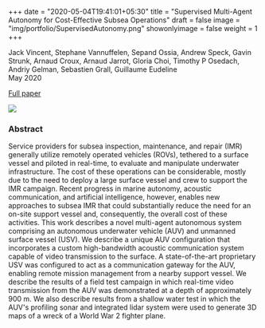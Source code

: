 +++
date = "2020-05-04T19:41:01+05:30"
title = "Supervised Multi-Agent Autonomy for Cost-Effective Subsea Operations"
draft = false
image = "img/portfolio/SupervisedAutonomy.png"
showonlyimage = false
weight = 1
+++

Jack Vincent, Stephane Vannuffelen, Sepand Ossia, Andrew Speck, Gavin Strunk, Arnaud Croux, Arnaud Jarrot, Gloria Choi, Timothy P Osedach, Andriy Gelman, Sebastien Grall, Guillaume Eudeline  
May 2020

<!--more-->
[Full paper](https://onepetro.org/OTCONF/proceedings-abstract/20OTC/3-20OTC/D031S041R007/107885)

![](/img/portfolio/SupervisedAutonomy.png)


### Abstract

Service providers for subsea inspection, maintenance, and repair (IMR) generally utilize remotely operated vehicles (ROVs), tethered to a surface vessel and piloted in real-time, to evaluate and manipulate underwater infrastructure. The cost of these operations can be considerable, mostly due to the need to deploy a large surface vessel and crew to support the IMR campaign. Recent progress in marine autonomy, acoustic communication, and artificial intelligence, however, enables new approaches to subsea IMR that could substantially reduce the need for an on-site support vessel and, consequently, the overall cost of these activities. This work describes a novel multi-agent autonomous system comprising an autonomous underwater vehicle (AUV) and unmanned surface vessel (USV). We describe a unique AUV configuration that incorporates a custom high-bandwidth acoustic communication system capable of video transmission to the surface. A state-of-the-art proprietary USV was configured to act as a communication gateway for the AUV, enabling remote mission management from a nearby support vessel. We describe the results of a field test campaign in which real-time video transmission from the AUV was demonstrated at a depth of approximately 900 m. We also describe results from a shallow water test in which the AUV's profiling sonar and integrated lidar system were used to generate 3D maps of a wreck of a World War 2 fighter plane.